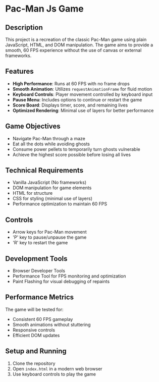 # Pac-Man Js Game

## Description

This project is a recreation of the classic Pac-Man game using plain JavaScript, HTML, and DOM manipulation. The game aims to provide a smooth, 60 FPS experience without the use of canvas or external frameworks.

## Features

- **High Performance**: Runs at 60 FPS with no frame drops
- **Smooth Animation**: Utilizes `requestAnimationFrame` for fluid motion
- **Keyboard Controls**: Player movement controlled by keyboard input
- **Pause Menu**: Includes options to continue or restart the game
- **Score Board**: Displays timer, score, and remaining lives
- **Optimized Rendering**: Minimal use of layers for better performance

## Game Objectives

- Navigate Pac-Man through a maze
- Eat all the dots while avoiding ghosts
- Consume power pellets to temporarily turn ghosts vulnerable
- Achieve the highest score possible before losing all lives

## Technical Requirements

- Vanilla JavaScript (No frameworks)
- DOM manipulation for game elements
- HTML for structure
- CSS for styling (minimal use of layers)
- Performance optimization to maintain 60 FPS

## Controls

- Arrow keys for Pac-Man movement
- 'P' key to pause/unpause the game
- 'R' key to restart the game

## Development Tools

- Browser Developer Tools
- Performance Tool for FPS monitoring and optimization
- Paint Flashing for visual debugging of repaints

## Performance Metrics

The game will be tested for:
- Consistent 60 FPS gameplay
- Smooth animations without stuttering
- Responsive controls
- Efficient DOM updates

## Setup and Running

1. Clone the repository
2. Open `index.html` in a modern web browser
3. Use keyboard controls to play the game

